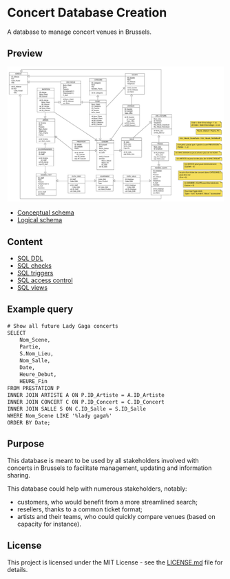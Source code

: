 # Concert Database Creation

A database to manage concert venues in Brussels.

## Preview

![Alt text](schemas/concert_logical_schema.jpg?raw=true "Conceptual schema")

- [Conceptual schema](schemas/concert_conceptual_schema.pdf)
- [Logical schema](schemas/concert_logical_schema.pdf)

## Content

- [SQL DDL](sql/concert_ddl.sql)
- [SQL checks](sql/concert_checks.sql)
- [SQL triggers](sql/concert_triggers.sql)
- [SQL access control](sql/concert_access_control.sql)
- [SQL views](sql/concert_views.sql)

## Example query

```
# Show all future Lady Gaga concerts
SELECT
    Nom_Scene,
    Partie,
    S.Nom_Lieu,
    Nom_Salle,
    Date,
    Heure_Debut,
    HEURE_Fin
FROM PRESTATION P
INNER JOIN ARTISTE A ON P.ID_Artiste = A.ID_Artiste
INNER JOIN CONCERT C ON P.ID_Concert = C.ID_Concert
INNER JOIN SALLE S ON C.ID_Salle = S.ID_Salle
WHERE Nom_Scene LIKE '%lady gaga%'
ORDER BY Date;
```

## Purpose

This database is meant to be used by all stakeholders involved with concerts in Brussels to facilitate management, updating and information sharing.

This database could help with numerous stakeholders, notably:
- customers, who would benefit from a more streamlined search;
- resellers, thanks to a common ticket format;
- artists and their teams, who could quickly compare venues (based on capacity for instance).

## License

This project is licensed under the MIT License - see the [LICENSE.md](LICENSE.md) file for details.
